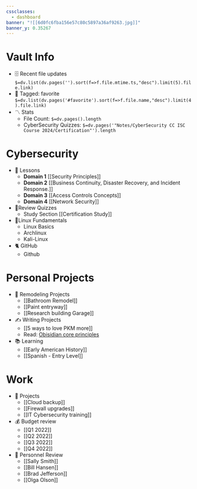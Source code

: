 ```yaml
---
cssclasses:
  - dashboard
banner: "![[6d0fc6fba156e57c80c5897a36af9263.jpg]]"
banner_y: 0.35267
---
```

# Vault Info

[](https://github.com/TfTHacker/DashboardPlusPlus/blob/master/Dashboard%2B%2B.md#vault-info)

- 🗄️ Recent file updates `$=dv.list(dv.pages('').sort(f=>f.file.mtime.ts,"desc").limit(5).file.link)`
- 🔖 Tagged: favorite `$=dv.list(dv.pages('#favorite').sort(f=>f.file.name,"desc").limit(4).file.link)`
- 〽️ Stats
    - File Count: `$=dv.pages().length`
    - CyberSecurity Quizzes: `$=dv.pages('"Notes/CyberSecurity CC ISC Course 2024/Certification"').length`
# Cybersecurity


- 🔐 Lessons
    - **Domain 1** 
      [[Security Principles]]
    - **Domain 2** 
      [[Business Continuity, Disaster Recovery, and Incident Response.]]
    - **Domain 3** 
      [[Access Controls Concepts]]
    - **Domain 4** 
      [[Network Security]]
- 🧾Review Quizzes
    - Study Section
      [[Certification Study]]
- 🐧Linux Fundamentals
	- Linux Basics
	- Archlinux
	- Kali-Linux
- 🐈 GitHub
	- Github

# Personal Projects

[](https://github.com/TfTHacker/DashboardPlusPlus/blob/master/Dashboard%2B%2B.md#personal-projects)

- 🏡 Remodeling Projects
    - [[Bathroom Remodel]]
    - [[Paint entryway]]
    - [[Research building Garage]]
- ✍️ Writing Projects
    - [[5 ways to love PKM more]]
    - Read: [Obisidian core principles](https://tfthacker.medium.com/obsidian-understanding-its-core-design-principles-7f3fafbd6e36)
- 📚 Learning
    - [[Early American History]]
    - [[Spanish - Entry Level]]

# Work

[](https://github.com/TfTHacker/DashboardPlusPlus/blob/master/Dashboard%2B%2B.md#work)

- 💼 Projects
    - [[Cloud backup]]
    - [[Firewall upgrades]]
    - [[IT Cybersecurity training]]
- 💰 Budget review
    - [[Q1 2022]]
    - [[Q2 2022]]
    - [[Q3 2022]]
    - [[Q4 2022]]
- 👥 Personnel Review
    - [[Sally Smith]]
    - [[Bill Hansen]]
    - [[Brad Jefferson]]
    - [[Olga Olson]]
